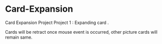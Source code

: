 # Card-Expansion
Card Expansion Project
Project 1 : Expanding card .

Cards will be retract once mouse event is occurred, other picture cards will remain same.
